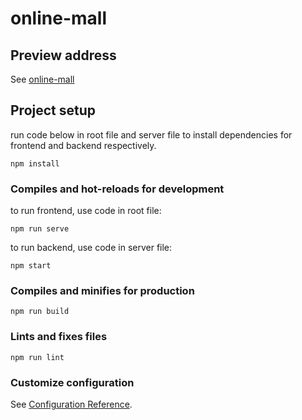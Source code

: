 # online-mall

## Preview address
See  [online-mall](http://47.102.222.157/#/)


## Project setup
run code below in root file and server file to install dependencies for frontend and backend respectively.
```
npm install
```

### Compiles and hot-reloads for development
to run frontend, use code in root file: 
```
npm run serve
```

to run backend, use code in server file: 
```
npm start
```

### Compiles and minifies for production
```
npm run build
```

### Lints and fixes files
```
npm run lint
```

### Customize configuration
See [Configuration Reference](https://cli.vuejs.org/config/).
